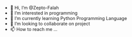 - 👋 Hi, I’m @Zepto-Falah
- 👀 I’m interested in programming
- 🌱 I’m currently learning Python Programming Language
- 💞️ I’m looking to collaborate on project
- 📫 How to reach me ...

<!---
Zepto-Falah/Zepto-Falah is a ✨ special ✨ repository because its `README.md` (this file) appears on your GitHub profile.
You can click the Preview link to take a look at your changes.
--->
